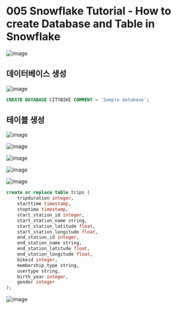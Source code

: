 # 005 Snowflake Tutorial - How to create Database and Table in Snowflake
![image](https://user-images.githubusercontent.com/102650331/170955464-22a62130-1775-4083-9569-b1c1319453f3.png)

## 데이터베이스 생성
![image](https://user-images.githubusercontent.com/102650331/170956067-19dce6e4-f434-4aec-9e13-168836129a2f.png)

```sql
CREATE DATABASE CITYBIKE COMMENT = 'Sample database';

```

## 테이블 생성
![image](https://user-images.githubusercontent.com/102650331/170956547-ba74e09f-01b9-4aa7-a02c-b22a6b55048a.png)

![image](https://user-images.githubusercontent.com/102650331/170956999-75b4c23b-368f-4380-a69e-dc60a97c222f.png)

![image](https://user-images.githubusercontent.com/102650331/170957236-8f6c8a98-e9b2-4a69-b72e-b6bb568e2c16.png)

![image](https://user-images.githubusercontent.com/102650331/170957473-a7a4f2b9-6819-4ea2-be23-75648ad0ad41.png)

![image](https://user-images.githubusercontent.com/102650331/170958434-f4fc69c7-02c3-4f63-bbc7-f0a95864b165.png)

```sql
create or replace table trips (
	tripduration integer,
	starttime timestamp,
	stoptime timestamp,
	start_station_id integer,
	start_station_name string,
	start_station_latitude float,
	start_station_longitude float,
	end_station_id integer,
	end_station_name string,
	end_station_latitude float,
	end_station_longitude float,
	bikeid integer,
	membership_type string,
	usertype string,
	birth_year integer,
	gender integer
);

```

![image](https://user-images.githubusercontent.com/102650331/170958585-bffd8a64-81ef-4452-a773-0ceecec1865b.png)

